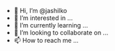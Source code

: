 - 👋 Hi, I’m @jashilko
- 👀 I’m interested in ...
- 🌱 I’m currently learning ...
- 💞️ I’m looking to collaborate on ...
- 📫 How to reach me ...

<!---
jashilko/jashilko is a ✨ special ✨ repository because its `README.md` (this file) appears on your GitHub profile.
You can click the Preview link to take a look at your changes.
--->
